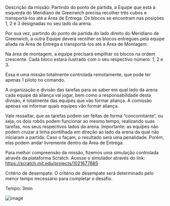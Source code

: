 Descrição da missão: Partindo do ponto de partida, a Equipe que está à esquerda do Meridiano de Greenwich precisa recolher três cubos e transportá-los até a Área de Entrega. Os blocos se encontram nas posições 1, 2 e 3 designadas no seu lado da arena.

Por sua vez, partindo do ponto de partida do lado direito do Meridiano de Greenwich, a outra Equipe deverá recolher os blocos entregues pela equipe aliada na Área de Entrega e transportá-los até a Área de Montagem. 

Na área de montagem, a equipe precisará empilhar os blocos na ordem crescente. Cada bloco estará ilustrado com o seu respectivo número: 1, 2 e 3.

Essa é uma missão totalmente controlada remotamente, que pode ter apenas 1 piloto no comando.

A organização e divisão das tarefas para se saber em qual lado da arena cada equipe da aliança vai jogar, bem como a responsabilidade desta divisão, é totalmente das equipes que vão formar aliança. A comissão apenas vai informar quais equipes vão formar aliança.

Vale ressaltar, que as tarefas podem ser feitas de forma “concomitante”, ou seja, os dois robôs podem funcionar ao mesmo tempo, realizando suas tarefas, nos seus respectivos lados da arena. Importante: as equipes não podem cruzar a linha pontilhada em direção ao lado da arena da qual não iniciaram a partida. Caso o façam, o resultado será uma penalidade. Porém, elas podem andar livremente dentro da Área de Entrega.

Para melhor compreensão da missão, fizemos uma simulação controlada através da plataforma Scratch. Acesse o simulador através do link: https://scratch.mit.edu/projects/1021677885

Critério de desempate: O critério de desempate será determinado pelo menor tempo necessário para completar o desafio.

Tempo: 3min

![image](https://github.com/user-attachments/assets/c7d19321-125d-401f-a5e5-0825385d8486)
